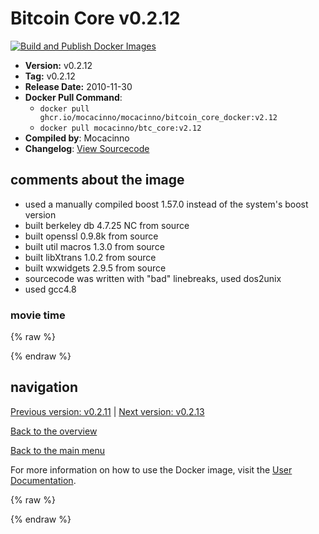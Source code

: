 # Bitcoin Core v0.2.12

[![Build and Publish Docker Images](https://github.com/mocacinno/bitcoin_core_docker/actions/workflows/build-and-publish.yml/badge.svg?branch=v2.12)](https://github.com/mocacinno/bitcoin_core_docker/actions/workflows/build-and-publish.yml)

- **Version:** v0.2.12
- **Tag:** v0.2.12
- **Release Date:** 2010-11-30
- **Docker Pull Command**:
  - `docker pull ghcr.io/mocacinno/mocacinno/bitcoin_core_docker:v2.12`
  - `docker pull mocacinno/btc_core:v2.12`
- **Compiled by**: Mocacinno
- **Changelog**: [View Sourcecode](https://github.com/bitcoin/bitcoin/tree/v0.2.12)

## comments about the image

- used a manually compiled boost 1.57.0 instead of the system's boost version
- built berkeley db 4.7.25 NC from source
- built openssl 0.9.8k from source
- built util macros 1.3.0 from source
- built libXtrans 1.0.2 from source
- built wxwidgets 2.9.5 from source
- sourcecode was written with "bad" linebreaks, used dos2unix
- used gcc4.8

### movie time

{% raw %}
<link rel="stylesheet" href="https://mocacinno.com/asciinema-player.css">
   <div id="fullnode"></div>
   <script src="https://mocacinno.com/asciinema-player.min.js"></script>
   <script>
      AsciinemaPlayer.create('./casts/v0.2.12.cast', document.getElementById('fullnode'));
   </script>
{% endraw %}

## navigation

[Previous version: v0.2.11](./v2.11.md) | [Next version: v0.2.13](./v2.13.md)

[Back to the overview](./Readme.md)

[Back to the main menu](../Readme.md)

For more information on how to use the Docker image, visit the [User Documentation](../userdocs/Readme.md).

<!-- Google tag (gtag.js) -->
{% raw %}
<script async src="https://www.googletagmanager.com/gtag/js?id=G-BPC6NC6FF9"></script>
<script>
  window.dataLayer = window.dataLayer || [];
  function gtag(){dataLayer.push(arguments);}
  gtag('js', new Date());
  gtag('config', 'G-BPC6NC6FF9');
</script>
{% endraw %}

